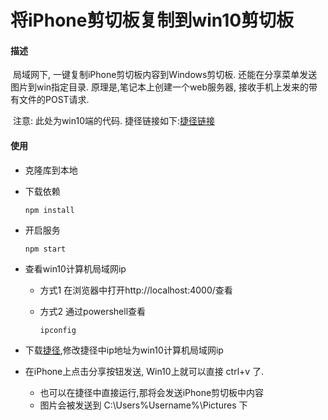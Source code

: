# 将iPhone剪切板复制到win10剪切板
#### 描述 	

​	局域网下, 一键复制iPhone剪切板内容到Windows剪切板. 还能在分享菜单发送图片到win指定目录. 原理是,笔记本上创建一个web服务器, 接收手机上发来的带有文件的POST请求. 

​	注意: 此处为win10端的代码. 捷径链接如下:[捷径链接](https://www.icloud.com/shortcuts/941dac5c82674f57a91514d67bb4a7d7)

#### 使用

* 克隆库到本地

* 下载依赖

  ```shell
  npm install
  ```

* 开启服务

  ```shell
  npm start
  ```

* 查看win10计算机局域网ip

  * 方式1 在浏览器中打开http://localhost:4000/查看

  * 方式2 通过powershell查看

    ```powershell
    ipconfig
    ```

* 下载[捷径](https://www.icloud.com/shortcuts/941dac5c82674f57a91514d67bb4a7d7),修改捷径中ip地址为win10计算机局域网ip

* 在iPhone上点击分享按钮发送, Win10上就可以直接 ctrl+v 了. 

  * 也可以在捷径中直接运行,那将会发送iPhone剪切板中内容
  * 图片会被发送到 C:\Users\%Username%\Pictures 下

